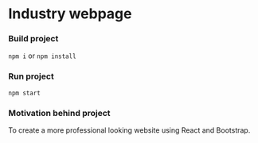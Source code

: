 # Industry webpage
### Build project
`npm i` or `npm install`
### Run project
`npm start`

### Motivation behind project
To create a more professional looking website using React and Bootstrap. 
